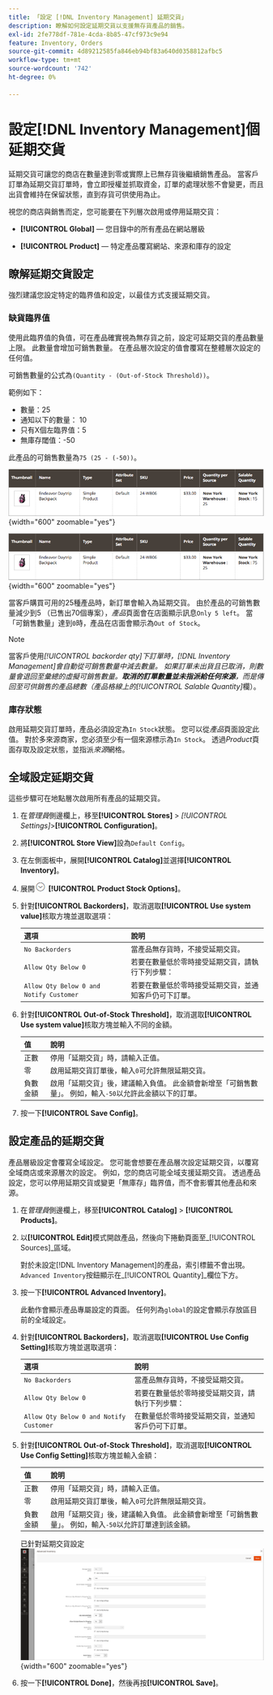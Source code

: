 ```yaml
---
title: 「設定 [!DNL Inventory Management] 延期交貨」
description: 瞭解如何設定延期交貨以支援無存貨產品的銷售。
exl-id: 2fe778df-781e-4cda-8b85-47cf973c9e94
feature: Inventory, Orders
source-git-commit: 4d89212585fa846eb94bf83a640d0358812afbc5
workflow-type: tm+mt
source-wordcount: '742'
ht-degree: 0%

---
```


# 設定[!DNL Inventory Management]個延期交貨

延期交貨可讓您的商店在數量達到零或實際上已無存貨後繼續銷售產品。 當客戶訂單為延期交貨訂單時，會立即授權並抓取資金，訂單的處理狀態不會變更，而且出貨會維持在保留狀態，直到存貨可供使用為止。

視您的商店與銷售而定，您可能要在下列層次啟用或停用延期交貨：

- **[!UICONTROL Global]** — 您目錄中的所有產品在網站層級

- **[!UICONTROL Product]** — 特定產品覆寫網站、來源和庫存的設定

## 瞭解延期交貨設定

強烈建議您設定特定的臨界值和設定，以最佳方式支援延期交貨。

### 缺貨臨界值

使用此臨界值的負值，可在產品確實視為無存貨之前，設定可延期交貨的產品數量上限。 此數量會增加可銷售數量。 在產品層次設定的值會覆寫在整體層次設定的任何值。

可銷售數量的公式為`(Quantity - (Out-of-Stock Threshold))`。

範例如下：

- 數量：25
- 通知以下的數量： 10
- 只有X個左臨界值：5
- 無庫存閾值：-50

此產品的可銷售數量為`75 (25 - (-50))`。

![啟用延期交貨之前的可銷售數量範例](assets/inventory-backorders-before.png){width="600" zoomable="yes"}

![延交訂單啟用後的可銷售數量範例](assets/inventory-backorders-after.png){width="600" zoomable="yes"}

當客戶購買可用的25種產品時，新訂單會輸入為延期交貨。 由於產品的可銷售數量減少到5 （已售出70個專案），_產品_&#x200B;頁面會在店面顯示訊息`Only 5 left`。 當「可銷售數量」達到`0`時，產品在店面會顯示為`Out of Stock`。

>[!NOTE]
>
>當客戶使用&#x200B;_[!UICONTROL backorder qty]_下訂單時，[!DNL Inventory Management]會自動從可銷售數量中減去數量。 如果訂單未出貨且已取消，則數量會退回至彙總的虛擬可銷售數量。**_取消的訂單數量並未指派給任何來源_**，而是傳回至可供銷售的產品總數（產品格線上的_[!UICONTROL Salable Quantity]_&#x200B;欄）。

<!--### Notify for Quantity Below JIRA MDVA-8099 MDVA-33783

The _Notify for Quantity Below_ configuration option is configurable at the global, source, and product levels. When it is enabled, the system sends an email notification when the product quantity reaches a level at or below the configured value. For this example, a notification is triggered when the product has a quantity of 10 or less. When backorders are enabled, _Notify for Quantity Below_ is determined by the Salable Quantity (`Salable Quantity = Quantity - (Out-of-Stock Threshold)`). -->

### 庫存狀態

啟用延期交貨訂單時，產品必須設定為`In Stock`狀態。 您可以從&#x200B;_產品_&#x200B;頁面設定此值。 對於多來源商家，您必須至少有一個來源標示為`In Stock`。 透過&#x200B;_Product_&#x200B;頁面存取及設定狀態，並指派&#x200B;_來源_&#x200B;網格。

## 全域設定延期交貨

這些步驟可在地點層次啟用所有產品的延期交貨。

1. 在&#x200B;_管理員_&#x200B;側邊欄上，移至&#x200B;**[!UICONTROL Stores]** > _[!UICONTROL Settings]_>**[!UICONTROL Configuration]**。

1. 將&#x200B;**[!UICONTROL Store View]**&#x200B;設為`Default Config`。

1. 在左側面板中，展開&#x200B;**[!UICONTROL Catalog]**&#x200B;並選擇&#x200B;**[!UICONTROL Inventory]**。

1. 展開![擴充選擇器](../assets/icon-display-expand.png) **[!UICONTROL Product Stock Options]**。

1. 針對&#x200B;**[!UICONTROL Backorders]**，取消選取&#x200B;**[!UICONTROL Use system value]**&#x200B;核取方塊並選取選項：

   | 選項 | 說明 |
   | -- | -- |
   | `No Backorders` | 當產品無存貨時，不接受延期交貨。 |
   | `Allow Qty Below 0` | 若要在數量低於零時接受延期交貨，請執行下列步驟： |
   | `Allow Qty Below 0 and Notify Customer` | 若要在數量低於零時接受延期交貨，並通知客戶仍可下訂單。 |

1. 針對&#x200B;**[!UICONTROL Out-of-Stock Threshold]**，取消選取&#x200B;**[!UICONTROL Use system value]**&#x200B;核取方塊並輸入不同的金額。

   | 值 | 說明 |
   | -- | -- |
   | 正數 | 停用「延期交貨」時，請輸入正值。 |
   | 零 | 啟用延期交貨訂單後，輸入`0`可允許無限延期交貨。 |
   | 負數金額 | 啟用「延期交貨」後，建議輸入負值。 此金額會新增至「可銷售數量」。 例如，輸入`-50`以允許此金額以下的訂單。 |

1. 按一下&#x200B;**[!UICONTROL Save Config]**。

## 設定產品的延期交貨

產品層級設定會覆寫全域設定。 您可能會想要在產品層次設定延期交貨，以覆寫全域商店或來源層次的設定。 例如，您的商店可能全域支援延期交貨。 透過產品設定，您可以停用延期交貨或變更「無庫存」臨界值，而不會影響其他產品和來源。

1. 在&#x200B;_管理員_&#x200B;側邊欄上，移至&#x200B;**[!UICONTROL Catalog]** > **[!UICONTROL Products]**。

1. 以&#x200B;**[!UICONTROL Edit]**&#x200B;模式開啟產品，然後向下捲動頁面至&#x200B;_[!UICONTROL Sources]_區域。

   對於未設定[!DNL Inventory Management]的產品，索引標籤不會出現。 `Advanced Inventory`按鈕顯示在&#x200B;_[!UICONTROL Quantity]_欄位下方。

1. 按一下&#x200B;**[!UICONTROL Advanced Inventory]**。

   此動作會顯示產品專屬設定的頁面。 任何列為`global`的設定會顯示存放區目前的全域設定。

1. 針對&#x200B;**[!UICONTROL Backorders]**，取消選取&#x200B;**[!UICONTROL Use Config Setting]**&#x200B;核取方塊並選取選項：

   | 選項 | 說明 |
   | -- | -- |
   | `No Backorders` | 當產品無存貨時，不接受延期交貨。 |
   | `Allow Qty Below 0` | 若要在數量低於零時接受延期交貨，請執行下列步驟： |
   | `Allow Qty Below 0 and Notify Customer` | 在數量低於零時接受延期交貨，並通知客戶仍可下訂單。 |

1. 針對&#x200B;**[!UICONTROL Out-of-Stock Threshold]**，取消選取&#x200B;**[!UICONTROL Use Config Setting]**&#x200B;核取方塊並輸入金額：

   | 值 | 說明 |
   | -- | -- |
   | 正數 | 停用「延期交貨」時，請輸入正值。 |
   | 零 | 啟用延期交貨訂單後，輸入`0`可允許無限延期交貨。 |
   | 負數金額 | 啟用「延期交貨」後，建議輸入負值。 此金額會新增至「可銷售數量」。 例如，輸入`-50`以允許訂單達到該金額。 |

   已針對延期交貨設定![進階存貨](assets/inventory-backorders-product-settings.png){width="600" zoomable="yes"}

1. 按一下&#x200B;**[!UICONTROL Done]**，然後再按&#x200B;**[!UICONTROL Save]**。
